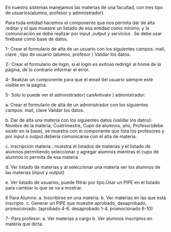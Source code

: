 En nuestro sistemas manejamos las materias de una facultad, con tres tipo de usuarios(alumno, profesor y
administrador).

Para toda entidad hacemos el componente que nos permita dar de alta /editar y el que muestre un listado de
esa entidad como mínimo, y la comunicación se debe realizar por input ,output y servicios .
Se debe usar firebase como base de datos.

1- Crear el formulario de alta de un usuario con los siguientes campos: mail, clave , tipo de usuario (alumno, profesor ) Validar los datos.

2- Crear el formulario de login, si el login es exitoso redirigir al home de la página, de lo contrario informar el error.

4- Realizar un componente para que el email del usuario siempre esté visible en la página.

5- Solo lo puede ver el administrador( canAvtivate ) administrador:

  a. Crear el formulario de alta de un administrador con los siguientes campos: mail, clave Validar los datos.

  b. Dar de alta una materia con los siguientes datos (validar los datos): 
      Nombre de la materia, Cuatrimestre, Cupo de alumnos, año,
      Profesor(debe existir en la base), se muestra con el componente que lista los profesores y por input o output debería comunicarse con el alta de materia.

  c. inscripcion materia : muestra el listados de materias y el listado de alumnos permitiendo seleccionar y agregar alumnos mientras el cupo de alumnos lo permita de esa materia
  
  d. Ver listado de materias y al seleccionar una materia ver los alumnos de las materias (input y output)
  
  e. Ver listado de usuarios, puede filtrar por tipo.Usar un PIPE en el listado para cambiar lo que se va a mostrar.
  
6 Para Alumno:
  a. Inscribirse en una materia.
  b. Ver materias en las que está inscripto.
  c. Generar un PIPE que muestre aprobado, desaprobado, promocionado. (aprobado 4-6. desaprobado 1-4. promocionado 6-10)
  
7- Para profesor:
  a. Ver materias a cargo
  b. Ver alumnos inscriptos en materia que dicta.
